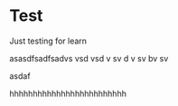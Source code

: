 # Test
Just testing for learn











asasdfsadfsadvs
vsd
vsd
v
sv
d
v
sv
bv
sv


asdaf



hhhhhhhhhhhhhhhhhhhhhhhhh





